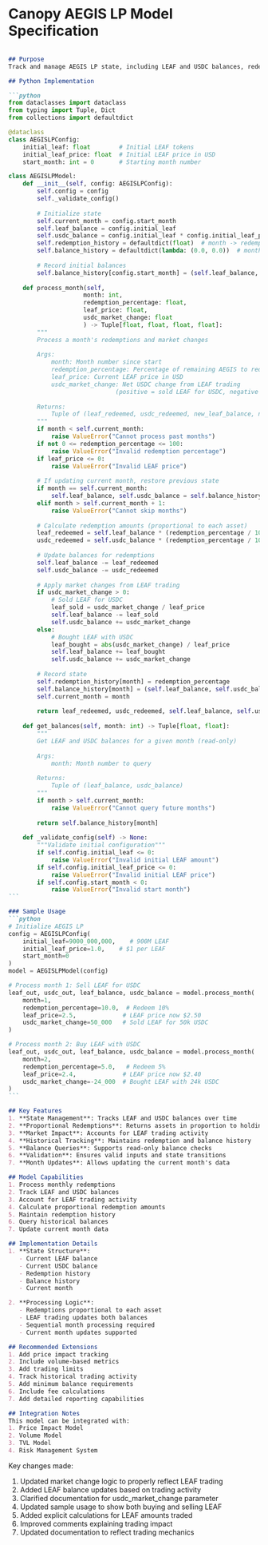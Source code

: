 # Canopy AEGIS LP Model Specification

`````markdown:Functions/AEGISLP.md

## Purpose
Track and manage AEGIS LP state, including LEAF and USDC balances, redemptions, and market-driven value changes.

## Python Implementation

```python
from dataclasses import dataclass
from typing import Tuple, Dict
from collections import defaultdict

@dataclass
class AEGISLPConfig:
    initial_leaf: float        # Initial LEAF tokens
    initial_leaf_price: float  # Initial LEAF price in USD
    start_month: int = 0       # Starting month number

class AEGISLPModel:
    def __init__(self, config: AEGISLPConfig):
        self.config = config
        self._validate_config()
        
        # Initialize state
        self.current_month = config.start_month
        self.leaf_balance = config.initial_leaf
        self.usdc_balance = config.initial_leaf * config.initial_leaf_price
        self.redemption_history = defaultdict(float)  # month -> redemption percentage
        self.balance_history = defaultdict(lambda: (0.0, 0.0))  # month -> (leaf, usdc)
        
        # Record initial balances
        self.balance_history[config.start_month] = (self.leaf_balance, self.usdc_balance)
        
    def process_month(self, 
                     month: int, 
                     redemption_percentage: float,
                     leaf_price: float,
                     usdc_market_change: float
                     ) -> Tuple[float, float, float, float]:
        """
        Process a month's redemptions and market changes
        
        Args:
            month: Month number since start
            redemption_percentage: Percentage of remaining AEGIS to redeem (0-100)
            leaf_price: Current LEAF price in USD
            usdc_market_change: Net USDC change from LEAF trading
                              (positive = sold LEAF for USDC, negative = bought LEAF with USDC)
            
        Returns:
            Tuple of (leaf_redeemed, usdc_redeemed, new_leaf_balance, new_usdc_balance)
        """
        if month < self.current_month:
            raise ValueError("Cannot process past months")
        if not 0 <= redemption_percentage <= 100:
            raise ValueError("Invalid redemption percentage")
        if leaf_price <= 0:
            raise ValueError("Invalid LEAF price")
            
        # If updating current month, restore previous state
        if month == self.current_month:
            self.leaf_balance, self.usdc_balance = self.balance_history[month - 1]
        elif month > self.current_month + 1:
            raise ValueError("Cannot skip months")
            
        # Calculate redemption amounts (proportional to each asset)
        leaf_redeemed = self.leaf_balance * (redemption_percentage / 100)
        usdc_redeemed = self.usdc_balance * (redemption_percentage / 100)
        
        # Update balances for redemptions
        self.leaf_balance -= leaf_redeemed
        self.usdc_balance -= usdc_redeemed
        
        # Apply market changes from LEAF trading
        if usdc_market_change > 0:
            # Sold LEAF for USDC
            leaf_sold = usdc_market_change / leaf_price
            self.leaf_balance -= leaf_sold
            self.usdc_balance += usdc_market_change
        else:
            # Bought LEAF with USDC
            leaf_bought = abs(usdc_market_change) / leaf_price
            self.leaf_balance += leaf_bought
            self.usdc_balance += usdc_market_change
        
        # Record state
        self.redemption_history[month] = redemption_percentage
        self.balance_history[month] = (self.leaf_balance, self.usdc_balance)
        self.current_month = month
        
        return leaf_redeemed, usdc_redeemed, self.leaf_balance, self.usdc_balance
        
    def get_balances(self, month: int) -> Tuple[float, float]:
        """
        Get LEAF and USDC balances for a given month (read-only)
        
        Args:
            month: Month number to query
            
        Returns:
            Tuple of (leaf_balance, usdc_balance)
        """
        if month > self.current_month:
            raise ValueError("Cannot query future months")
            
        return self.balance_history[month]
        
    def _validate_config(self) -> None:
        """Validate initial configuration"""
        if self.config.initial_leaf <= 0:
            raise ValueError("Invalid initial LEAF amount")
        if self.config.initial_leaf_price <= 0:
            raise ValueError("Invalid initial LEAF price")
        if self.config.start_month < 0:
            raise ValueError("Invalid start month")
```

### Sample Usage
```python
# Initialize AEGIS LP
config = AEGISLPConfig(
    initial_leaf=9000_000,000,    # 900M LEAF
    initial_leaf_price=1.0,    # $1 per LEAF
    start_month=0
)
model = AEGISLPModel(config)

# Process month 1: Sell LEAF for USDC
leaf_out, usdc_out, leaf_balance, usdc_balance = model.process_month(
    month=1,
    redemption_percentage=10.0,  # Redeem 10%
    leaf_price=2.5,             # LEAF price now $2.50
    usdc_market_change=50_000   # Sold LEAF for 50k USDC
)

# Process month 2: Buy LEAF with USDC
leaf_out, usdc_out, leaf_balance, usdc_balance = model.process_month(
    month=2,
    redemption_percentage=5.0,   # Redeem 5%
    leaf_price=2.4,             # LEAF price now $2.40
    usdc_market_change=-24_000  # Bought LEAF with 24k USDC
)
```

## Key Features
1. **State Management**: Tracks LEAF and USDC balances over time
2. **Proportional Redemptions**: Returns assets in proportion to holdings
3. **Market Impact**: Accounts for LEAF trading activity
4. **Historical Tracking**: Maintains redemption and balance history
5. **Balance Queries**: Supports read-only balance checks
6. **Validation**: Ensures valid inputs and state transitions
7. **Month Updates**: Allows updating the current month's data

## Model Capabilities
1. Process monthly redemptions
2. Track LEAF and USDC balances
3. Account for LEAF trading activity
4. Calculate proportional redemption amounts
5. Maintain redemption history
6. Query historical balances
7. Update current month data

## Implementation Details
1. **State Structure**:
   - Current LEAF balance
   - Current USDC balance
   - Redemption history
   - Balance history
   - Current month

2. **Processing Logic**:
   - Redemptions proportional to each asset
   - LEAF trading updates both balances
   - Sequential month processing required
   - Current month updates supported

## Recommended Extensions
1. Add price impact tracking
2. Include volume-based metrics
3. Add trading limits
4. Track historical trading activity
5. Add minimum balance requirements
6. Include fee calculations
7. Add detailed reporting capabilities

## Integration Notes
This model can be integrated with:
1. Price Impact Model
2. Volume Model
3. TVL Model
4. Risk Management System
`````

Key changes made:

1. Updated market change logic to properly reflect LEAF trading
2. Added LEAF balance updates based on trading activity
3. Clarified documentation for usdc_market_change parameter
4. Updated sample usage to show both buying and selling LEAF
5. Added explicit calculations for LEAF amounts traded
6. Improved comments explaining trading impact
7. Updated documentation to reflect trading mechanics
